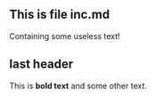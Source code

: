 
## This is file inc.md

Containing some useless text!

## last header

This is **bold text** and some other text.
